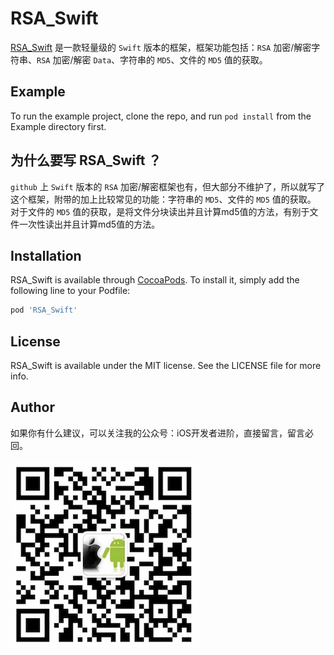 # RSA_Swift

[RSA_Swift](https://github.com/821385843/RSA_Swift) 是一款轻量级的 `Swift` 版本的框架，框架功能包括：`RSA` 加密/解密字符串、`RSA` 加密/解密 `Data`、字符串的 `MD5`、文件的 `MD5` 值的获取。

## Example

To run the example project, clone the repo, and run `pod install` from the Example directory first.

## 为什么要写 RSA_Swift ？
`github` 上 `Swift` 版本的 `RSA` 加密/解密框架也有，但大部分不维护了，所以就写了这个框架，附带的加上比较常见的功能：字符串的 `MD5`、文件的 `MD5` 值的获取。
对于文件的 `MD5` 值的获取，是将文件分块读出并且计算md5值的方法，有别于文件一次性读出并且计算md5值的方法。

## Installation

RSA_Swift is available through [CocoaPods](https://cocoapods.org). To install
it, simply add the following line to your Podfile:

```ruby
pod 'RSA_Swift'
```

## License

RSA_Swift is available under the MIT license. See the LICENSE file for more info.

## Author
如果你有什么建议，可以关注我的公众号：iOS开发者进阶，直接留言，留言必回。

![输入图片说明](https://github.com/821385843/MGJRouter_Swift/blob/master/QR.png "在这里输入图片标题")
